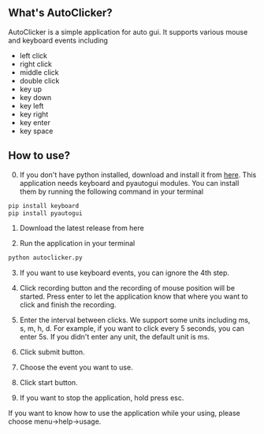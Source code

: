 ## What's AutoClicker?
AutoClicker is a simple application for auto gui. It supports various mouse and keyboard events including
- left click
- right click
- middle click
- double click
- key up
- key down
- key left
- key right
- key enter
- key space

## How to use?
0. If you don't have python installed, download and install it from [here](https://www.python.org/downloads/). This application needs keyboard and pyautogui modules. You can install them by running the following command in your terminal
```bash
pip install keyboard
pip install pyautogui
```
1. Download the latest release from here

2. Run the application in your terminal
```bash
python autoclicker.py
```
3. If you want to use keyboard events, you can ignore the 4th step.

4. Click recording button and the recording of mouse position will be started. Press enter to let the application know that where you want to click and finish the recording.

5. Enter the interval between clicks. We support some units including ms, s, m, h, d. For example, if you want to click every 5 seconds, you can enter 5s. If you didn't enter any unit, the default unit is ms.

6. Click submit button.

7. Choose the event you want to use.

8. Click start button.

9. If you want to stop the application, hold press esc.

If you want to know how to use the application while your using, please choose menu->help->usage.
